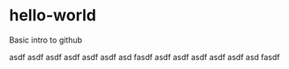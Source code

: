 # hello-world
Basic intro to github

asdf
asdf
asdf
asdf
asdf
asdf
asd
fasdf
asdf
asdf
asdf
asdf
asdf
asd
fasdf

